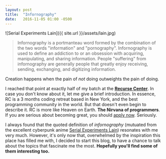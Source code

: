 ```yaml
---
layout: post
title:  "Infornography"
date:   2016-11-05 01:00 -0500
---
```

![Serial Experiments Lain]({{ site.url }}/assets/lain.jpg)

> Infornography is a portmanteau word formed by the combination of the two words "information" and "pornography".
> Infornography is used to define an addiction to or an obsession with acquiring, manipulating, and sharing information. People "suffering" from infornography are generally people that greatly enjoy receiving, sending, exchanging, and digitizing information.

Creation happens when the pain of *not* doing outweights the pain of doing.

I reached that point at exactly half of my batch at the **[Recurse Center](https://www.recurse.com)**. In case you don't know about it, let me give a brief introduction. In essence, RC is a 3 months coding retreat based in New York, and the best programming community in the world. But that doesn't even begin to describe it. RC is more like Heaven on Earth. **The Nirvana of programmers**. If you are serious about becoming great, you should [apply now](https://www.recurse.com/apply). Seriously.

I always found that the quoted definition of *infornography* (mutuated from the excellent cyberpunk anime [Serial Experiments Lain](https://en.wikipedia.org/wiki/Serial_Experiments_Lain)) resonates with me very much. However, it's only now that, overwhelmed by the inspiration this place has filled me with, I decided to start this blog, to have a chance to talk about the topics that fascinate me the most. **Hopefully you'll find some of them interesting too.**

